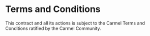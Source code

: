 <h1 class="clause">Terms and Conditions</h1>
This contract and all its actions is subject to the Carmel Terms and Conditions ratified by the Carmel Community.